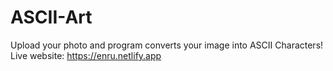 # ASCII-Art
Upload your photo and program converts your image into ASCII Characters!
Live website: https://enru.netlify.app
